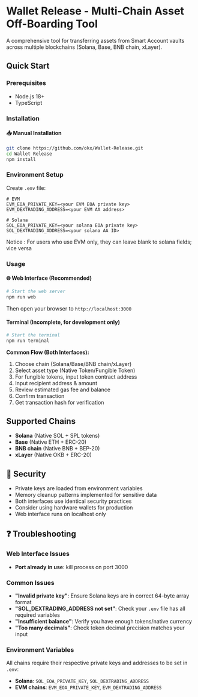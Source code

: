 # Wallet Release - Multi-Chain Asset Off-Boarding Tool

A comprehensive tool for transferring assets from Smart Account vaults across multiple blockchains (Solana, Base, BNB chain, xLayer).

## Quick Start

### Prerequisites
- Node.js 18+
- TypeScript

### Installation

#### 📥 Manual Installation  
```bash
git clone https://github.com/okx/Wallet-Release.git
cd Wallet Release
npm install
```

### Environment Setup
Create `.env` file:

```
# EVM
EVM_EOA_PRIVATE_KEY=<your EVM EOA private key>
EVM_DEXTRADING_ADDRESS=<your EVM AA address>

# Solana
SOL_EOA_PRIVATE_KEY=<your solana EOA private key>
SOL_DEXTRADING_ADDRESS=<your solana AA ID>
```

Notice : For users who use EVM only, they can leave blank to solana fields; vice versa

### Usage

#### 🌐 Web Interface (Recommended)
```bash
# Start the web server
npm run web
```
Then open your browser to `http://localhost:3000`

#### Terminal (Incomplete, for development only)
```bash
# Start the terminal
npm run terminal
```

**Common Flow (Both Interfaces):**
1. Choose chain (Solana/Base/BNB chain/xLayer)
2. Select asset type (Native Token/Fungible Token)
3. For fungible tokens, input token contract address
4. Input recipient address & amount
5. Review estimated gas fee and balance
6. Confirm transaction
7. Get transaction hash for verification

## Supported Chains
- **Solana** (Native SOL + SPL tokens)
- **Base** (Native ETH + ERC-20)
- **BNB chain** (Native BNB + BEP-20)
- **xLayer** (Native OKB + ERC-20)

## 🔐 Security
- Private keys are loaded from environment variables
- Memory cleanup patterns implemented for sensitive data
- Both interfaces use identical security practices
- Consider using hardware wallets for production
- Web interface runs on localhost only

## ❓ Troubleshooting

### Web Interface Issues
- **Port already in use**: kill process on port 3000

### Common Issues
- **"Invalid private key"**: Ensure Solana keys are in correct 64-byte array format
- **"SOL_DEXTRADING_ADDRESS not set"**: Check your `.env` file has all required variables
- **"Insufficient balance"**: Verify you have enough tokens/native currency
- **"Too many decimals"**: Check token decimal precision matches your input

### Environment Variables
All chains require their respective private keys and addresses to be set in `.env`:
- **Solana**: `SOL_EOA_PRIVATE_KEY`, `SOL_DEXTRADING_ADDRESS`
- **EVM chains**: `EVM_EOA_PRIVATE_KEY`, `EVM_DEXTRADING_ADDRESS`
